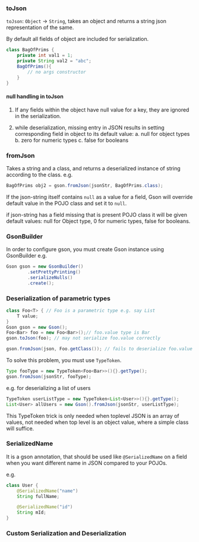 
### toJson

`toJson`: `Object` -> `String`, takes an object and returns a string json representation of the same.

By default all fields of object are included for serialization.

```java
class BagOfPrims {
    private int val1 = 1;
    private String val2 = "abc";
    BagOfPrims(){
        // no args constructor
    }
}
```

#### null handling in toJson

1. If any fields within the object have null value for a key, they are ignored in the serialization.

2. while deserialization, missing entry in JSON results in setting corresponding 
field in object to its default value: 
    a. null for object types
    b. zero for numeric types
    c. false for booleans

### fromJson

Takes a string and a class, and returns a deserialized instance of string according
to the class.
e.g.
```java
BagOfPrims obj2 = gson.fromJson(jsonStr, BagOfPrims.class);
```

If the json-string itself contains `null` as a value for a field,
Gson will override default value in the POJO class and set it to `null`.

if json-string has a field missing that is present POJO class it will be given default values: null for Object type, 0 for numeric types, false for booleans.

### GsonBuilder

In order to configure gson, you must create Gson instance using GsonBuilder 
e.g.
```java
Gson gson = new GsonBuilder()
        .setPrettyPrinting()
        .serializeNulls()
        .create();
```

### Deserialization of parametric types

```java
class Foo<T> { // Foo is a parametric type e.g. say List
    T value;
}
Gson gson = new Gson();
Foo<Bar> foo = new Foo<Bar>();// foo.value type is Bar
gson.toJson(foo); // may not serialize foo.value correctly

gson.fromJson(json, Foo.getClass()); // fails to deserialize foo.value as Bar
```

To solve this problem, you must use `TypeToken`.
```java
Type fooType = new TypeToken<Foo<Bar>>(){}.getType();
gson.fromJson(jsonStr, fooType);
```

e.g. for deserializing a list of users
```java
TypeToken userListType = new TypeToken<List<User>>(){}.getType();
List<User> allUsers = new Gson().fromJson(jsonStr, userListType);
```

This TypeToken trick is only needed when toplevel JSON is an array of values,
not needed when top level is an object value, where a simple class will suffice.

### SerializedName

It is a gson annotation, that should be used like `@SerializedName` on a field
when you want different name in JSON compared to your POJOs.

e.g.
```java
class User {
    @SerializedName("name")
    String fullName;

    @SerializedName("id")
    String mId;
}
```

### Custom Serialization and Deserialization

